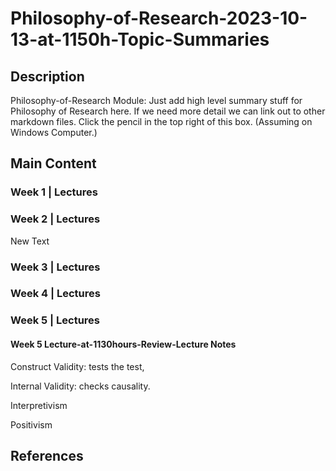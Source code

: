 # Philosophy-of-Research-2023-10-13-at-1150h-Topic-Summaries

## Description
Philosophy-of-Research Module: Just add high level summary stuff for Philosophy of Research here.  If we need more detail we can link out to other markdown files.
Click the pencil in the top right of this box. (Assuming on Windows Computer.)

## Main Content

### Week 1 | Lectures

### Week 2 | Lectures

New Text

### Week 3 | Lectures

### Week 4 | Lectures

### Week 5 | Lectures

#### Week 5 Lecture-at-1130hours-Review-Lecture Notes

Construct Validity: tests the test,

Internal Validity: checks causality.

Interpretivism

Positivism

## References
